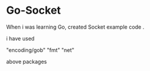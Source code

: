 # Go-Socket
When i was learning Go, created Socket example code .

i have used 

  "encoding/gob"
  "fmt"
  "net"
  
  above packages
